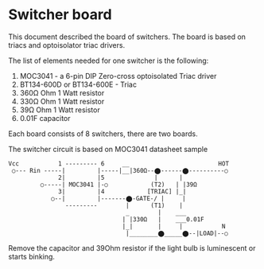 # Switcher board

This document described the board of switchers.
The board is based on triacs and optoisolator triac drivers.

The list of elements needed for one switcher is the following:
1. MOC3041 - a 6-pin DIP Zero-cross optoisolated Triac driver
2. BT134-600D or BT134-600E - Triac
3. 360Ω Ohm 1 Watt resistor
4. 330Ω Ohm 1 Watt resistor 
5. 39Ω Ohm 1 Watt resistor
6. 0.01F capacitor

Each board consists of 8 switchers, there are two boards.

The switcher circuit is based on MOC3041 datasheet sample

    Vcc           1 --------- 6     __                         HOT
     ○--- Rin -----|         |-----|__|360Ω--⬤------⬤----------○
                  2|         |5              |      |
             ○-----| MOC3041 |-○            (T2)   | |39Ω
                  3|         |4            [TRIAC] |_|   
                ○--|         |-------⬤-GATE-/ |     |
                    ---------        |      (T1)    |
                                     _        |    ___
                                    | |330Ω   |    ___0.01F
                                    |_|       |     |           N
                                     |________⬤_____⬤--|LOAD|--○
                                     
Remove the capacitor and 39Ohm resistor if the light bulb is luminescent or starts binking.
